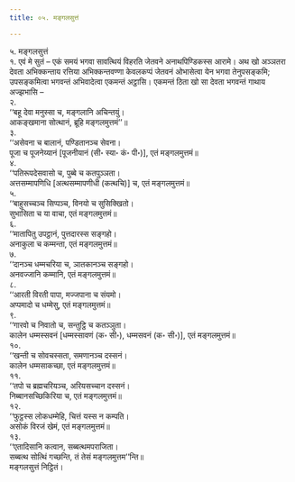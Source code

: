 ```yaml
---
title: ०५. मङ्गलसुत्तं

---
```

५. मङ्गलसुत्तं  
१. एवं मे सुतं – एकं समयं भगवा सावत्थियं विहरति जेतवने अनाथपिण्डिकस्स आरामे। अथ खो अञ्ञतरा देवता अभिक्कन्ताय रत्तिया अभिक्कन्तवण्णा केवलकप्पं जेतवनं ओभासेत्वा येन भगवा तेनुपसङ्कमि; उपसङ्कमित्वा भगवन्तं अभिवादेत्वा एकमन्तं अट्ठासि। एकमन्तं ठिता खो सा देवता भगवन्तं गाथाय अज्झभासि –  
२.  
‘‘बहू देवा मनुस्सा च, मङ्गलानि अचिन्तयुं।  
आकङ्खमाना सोत्थानं, ब्रूहि मङ्गलमुत्तमं’’॥  
३.  
‘‘असेवना च बालानं, पण्डितानञ्च सेवना।  
पूजा च पूजनेय्यानं [पूजनीयानं (सी॰ स्या॰ कं॰ पी॰)], एतं मङ्गलमुत्तमं॥  
४.  
‘‘पतिरूपदेसवासो च, पुब्बे च कतपुञ्ञता।  
अत्तसम्मापणिधि [अत्थसम्मापणीधी (कत्थचि)] च, एतं मङ्गलमुत्तमं॥  
५.  
‘‘बाहुसच्चञ्च सिप्पञ्च, विनयो च सुसिक्खितो।  
सुभासिता च या वाचा, एतं मङ्गलमुत्तमं॥  
६.  
‘‘मातापितु उपट्ठानं, पुत्तदारस्स सङ्गहो।  
अनाकुला च कम्मन्ता, एतं मङ्गलमुत्तमं॥  
७.  
‘‘दानञ्च धम्मचरिया च, ञातकानञ्च सङ्गहो।  
अनवज्जानि कम्मानि, एतं मङ्गलमुत्तमं॥  
८.  
‘‘आरती विरती पापा, मज्जपाना च संयमो।  
अप्पमादो च धम्मेसु, एतं मङ्गलमुत्तमं॥  
९.  
‘‘गारवो च निवातो च, सन्तुट्ठि च कतञ्ञुता।  
कालेन धम्मस्सवनं [धम्मस्सावणं (क॰ सी॰), धम्मसवनं (क॰ सी॰)], एतं मङ्गलमुत्तमं॥  
१०.  
‘‘खन्ती च सोवचस्सता, समणानञ्च दस्सनं।  
कालेन धम्मसाकच्छा, एतं मङ्गलमुत्तमं॥  
११.  
‘‘तपो च ब्रह्मचरियञ्च, अरियसच्चान दस्सनं।  
निब्बानसच्छिकिरिया च, एतं मङ्गलमुत्तमं॥  
१२.  
‘‘फुट्ठस्स लोकधम्मेहि, चित्तं यस्स न कम्पति।  
असोकं विरजं खेमं, एतं मङ्गलमुत्तमं॥  
१३.  
‘‘एतादिसानि कत्वान, सब्बत्थमपराजिता।  
सब्बत्थ सोत्थिं गच्छन्ति, तं तेसं मङ्गलमुत्तम’’न्ति॥  
मङ्गलसुत्तं निट्ठितं।  